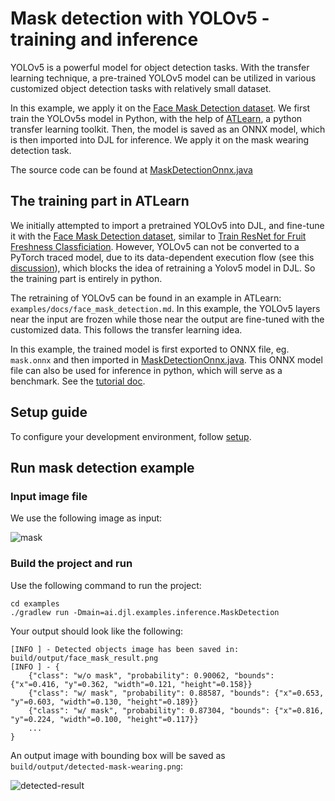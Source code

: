 # Mask detection with YOLOv5 - training and inference

YOLOv5 is a powerful model for object detection tasks. With the transfer learning technique, a pre-trained YOLOv5 model can be utilized in various customized object detection tasks with relatively small dataset. 

In this example, we apply it on the [Face Mask Detection dataset](https://www.kaggle.com/datasets/andrewmvd/face-mask-detection?select=images). We first train the YOLOv5s model in Python, with the help of [ATLearn](https://github.com/awslabs/atlearn/blob/main/examples/docs/face_mask_detection.md), a python transfer learning toolkit.
Then, the model is saved as an ONNX model, which is then imported into DJL for inference. We apply it on the mask wearing detection task. 

The source code can be found at [MaskDetectionOnnx.java](../src/main/java/ai/djl/examples/inference/MaskDetection.java)

## The training part in ATLearn

We initially attempted to import a pretrained YOLOv5 into DJL, and fine-tune it with the [Face Mask Detection dataset](https://www.kaggle.com/datasets/andrewmvd/face-mask-detection?select=images), similar to [Train ResNet for Fruit Freshness Classficiation](./train_transfer_fresh_fruit.md). However, YOLOv5 can not be converted to a PyTorch traced model, due to its data-dependent execution flow (see this [discussion](https://discuss.pytorch.org/t/yolov5-convert-to-torchscript/150180)), which blocks the idea of retraining a Yolov5 model in DJL. So the training part is entirely in python.

The retraining of YOLOv5 can be found in an example in ATLearn: `examples/docs/face_mask_detection.md`. In this example, the YOLOv5 layers near the input are frozen while those near the output are fine-tuned with the customized data. This follows the transfer learning idea.

In this example, the trained model is first exported to ONNX file, eg. `mask.onnx` and then imported in  [MaskDetectionOnnx.java](../src/main/java/ai/djl/examples/inference/MaskDetection.java).
This ONNX model file can also be used for inference in python, which will serve as a benchmark. See the [tutorial doc](https://github.com/awslabs/atlearn/blob/main/examples/docs/face_mask_detection.md). 

## Setup guide

To configure your development environment, follow [setup](../../docs/development/setup.md).

## Run mask detection example

### Input image file
We use the following image as input:

![mask](https://resources.djl.ai/images/face_mask_detection/face_mask.png)

### Build the project and run
Use the following command to run the project:

```
cd examples
./gradlew run -Dmain=ai.djl.examples.inference.MaskDetection
```

Your output should look like the following:

```text
[INFO ] - Detected objects image has been saved in: build/output/face_mask_result.png
[INFO ] - {
	{"class": "w/o mask", "probability": 0.90062, "bounds": {"x"=0.416, "y"=0.362, "width"=0.121, "height"=0.158}}
	{"class": "w/ mask", "probability": 0.88587, "bounds": {"x"=0.653, "y"=0.603, "width"=0.130, "height"=0.189}}
	{"class": "w/ mask", "probability": 0.87304, "bounds": {"x"=0.816, "y"=0.224, "width"=0.100, "height"=0.117}}
	...
}
```

An output image with bounding box will be saved as `build/output/detected-mask-wearing.png`:

![detected-result](https://resources.djl.ai/images/face_mask_detection/face_mask_result.png)
